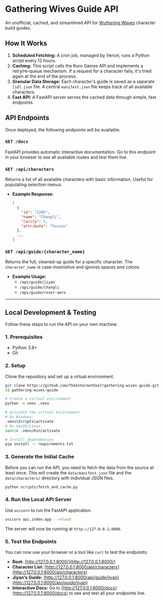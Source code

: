 # Gathering Wives Guide API

An unofficial, cached, and streamlined API for [Wuthering Waves](https://wutheringwaves.kurogames.com/) character build guides.

## How It Works

1.  **Scheduled Fetching:** A cron job, managed by Vercel, runs a Python script every 12 hours.
2.  **Caching:** This script calls the Kuro Games API and implements a retry/re-queue mechanism. If a request for a character fails, it's tried again at the end of the process.
3.  **Granular Data Storage:** Each character's guide is saved as a separate `[id].json` file. A central `manifest.json` file keeps track of all available characters.
4.  **Fast API:** A FastAPI server serves the cached data through simple, fast endpoints.

## API Endpoints

Once deployed, the following endpoints will be available:

### `GET /docs`

FastAPI provides automatic interactive documentation. Go to this endpoint in your browser to see all available routes and test them live.

### `GET /api/characters`

Returns a list of all available characters with basic information. Useful for populating selection menus.

-   **Example Response:**
    ```json
    [
      {
        "id": "1205",
        "name": "Changli",
        "rarity": 5,
        "attribute": "Fusion"
      },
      ...
    ]
    ```

### `GET /api/guide/{character_name}`

Returns the full, cleaned-up guide for a specific character. The `character_name` is case-insensitive and ignores spaces and colons.

-   **Example Usage:**
    -   `/api/guide/jiyan`
    -   `/api/guide/changli`
    -   `/api/guide/rover-aero`

---

## Local Development & Testing

Follow these steps to run the API on your own machine.

### 1. Prerequisites

-   Python 3.8+
-   Git

### 2. Setup

Clone the repository and set up a virtual environment.

```bash
git clone https://github.com/TheInternetUse7/gathering-wives-guide.git
cd gathering-wives-guide

# Create a virtual environment
python -m venv .venv

# Activate the virtual environment
# On Windows:
.venv\Scripts\activate
# On macOS/Linux:
source .venv/bin/activate

# Install dependencies
pip install -r requirements.txt
```

### 3. Generate the Initial Cache

Before you can run the API, you need to fetch the data from the source at least once. This will create the `data/manifest.json` file and the `data/characters/` directory with individual JSON files.

```bash
python scripts/fetch_and_cache.py
```

### 4. Run the Local API Server

Use `uvicorn` to run the FastAPI application.

```bash
uvicorn api.index:app --reload
```

The server will now be running at `http://127.0.0.1:8000`.

### 5. Test the Endpoints

You can now use your browser or a tool like `curl` to test the endpoints:

-   **Root:** [http://127.0.0.1:8000/](http://127.0.0.1:8000/)
-   **Character List:** [http://127.0.0.1:8000/api/characters](http://127.0.0.1:8000/api/characters)
-   **Jiyan's Guide:** [http://127.0.0.1:8000/api/guide/jiyan](http://127.0.0.1:8000/api/guide/jiyan)
-   **Interactive Docs:** Go to [http://127.0.0.1:8000/docs](http://127.0.0.1:8000/docs) to see and test all your endpoints live.